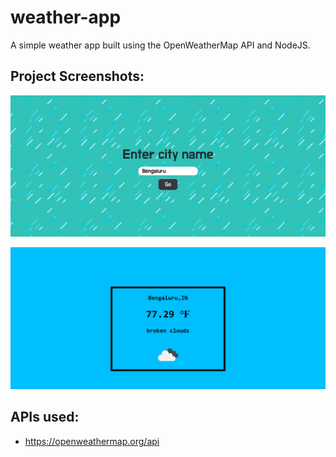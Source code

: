 # weather-app
A simple weather app built using the OpenWeatherMap API and NodeJS.

## Project Screenshots:

![Home page](https://github.com/shashankbs/weather-app/blob/master/ScreenShots/wap1.PNG?raw=true)

![Weather](https://github.com/shashankbs/weather-app/blob/master/ScreenShots/wap2.png?raw=true)

## APIs used:
- https://openweathermap.org/api 
